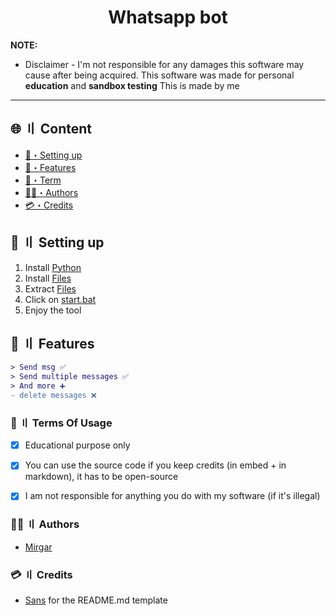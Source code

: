 
<h1 align="center">
  Whatsapp bot
</h1>




**NOTE:** 
- Disclaimer -
I'm not responsible for any damages this software may cause after being acquired. 
This software was made for personal **education** and **sandbox testing**
This is made by me
---


## <a id="content"></a>🌐 〢 Content
- [🎉・Setting up](#setup)
- [🔰・Features](#features)
- [💼・Term](#terms)
- [🕵️‍♂️・Authors](#authors)
- [💳・Credits](#credits)






## <a id="setup"></a> 📁 〢 Setting up
1. Install [Python](https://www.python.org/downloads/)
2. Install [Files](https://github.com/mirgarr/whatsapp-bot/archive/refs/heads/main.zip)
3. Extract [Files](https://github.com/mirgarr/whatsapp-bot/archive/refs/heads/main.zip)
4. Click on [start.bat](https://github.com/mirgarr/whatsapp-bot/blob/main/start.bat)
5. Enjoy the tool




## <a id="features"></a>🔰 〢 Features
```diff
> Send msg ✅
> Send multiple messages ✅
> And more ➕
- delete messages ❌
```




### <a id="terms"></a>💼 〢 Terms Of Usage
- [x] Educational purpose only
- [x] You can use the source code if you keep credits (in embed + in markdown), it has to be open-source
- [x] I am not responsible for anything you do with my software (if it's illegal)


### <a id="authors"></a>🕵️‍♂️ 〢 Authors
- [Mirgar](https://github.com/mirgarr)

### <a id="credits"></a>💳 〢 Credits
- [Sans](https://github.com/002-sans) for the README.md template
